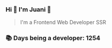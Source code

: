 ### Hi 👋 I&#39;m Juani 🦁

> I&#39;m a Frontend Web Developer SSR

### 📚 Days being a developer: 1254

